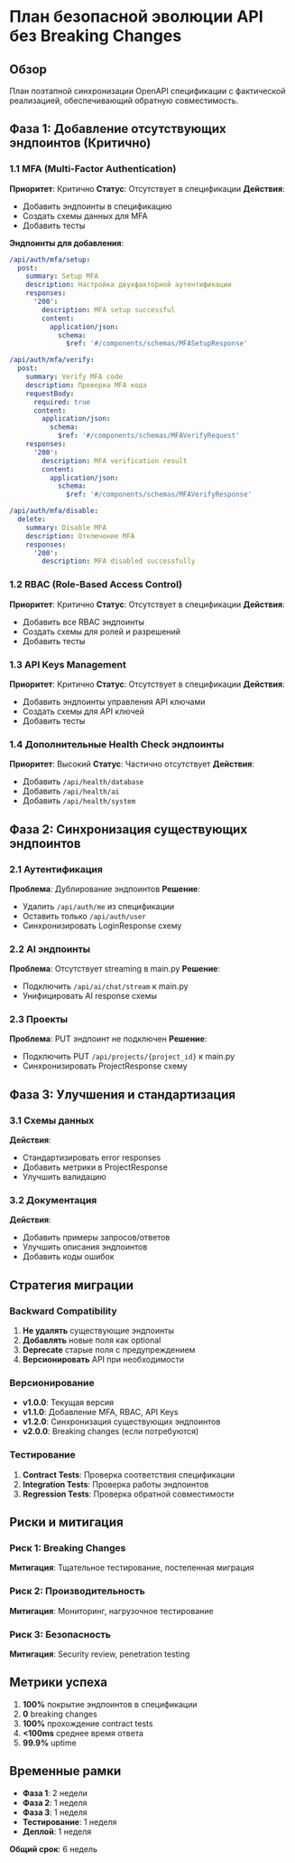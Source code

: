 # План безопасной эволюции API без Breaking Changes

## Обзор

План поэтапной синхронизации OpenAPI спецификации с фактической реализацией, обеспечивающий обратную совместимость.

## Фаза 1: Добавление отсутствующих эндпоинтов (Критично)

### 1.1 MFA (Multi-Factor Authentication)
**Приоритет**: Критично
**Статус**: Отсутствует в спецификации
**Действия**:
- Добавить эндпоинты в спецификацию
- Создать схемы данных для MFA
- Добавить тесты

**Эндпоинты для добавления**:
```yaml
/api/auth/mfa/setup:
  post:
    summary: Setup MFA
    description: Настройка двухфакторной аутентификации
    responses:
      '200':
        description: MFA setup successful
        content:
          application/json:
            schema:
              $ref: '#/components/schemas/MFASetupResponse'

/api/auth/mfa/verify:
  post:
    summary: Verify MFA code
    description: Проверка MFA кода
    requestBody:
      required: true
      content:
        application/json:
          schema:
            $ref: '#/components/schemas/MFAVerifyRequest'
    responses:
      '200':
        description: MFA verification result
        content:
          application/json:
            schema:
              $ref: '#/components/schemas/MFAVerifyResponse'

/api/auth/mfa/disable:
  delete:
    summary: Disable MFA
    description: Отключение MFA
    responses:
      '200':
        description: MFA disabled successfully
```

### 1.2 RBAC (Role-Based Access Control)
**Приоритет**: Критично
**Статус**: Отсутствует в спецификации
**Действия**:
- Добавить все RBAC эндпоинты
- Создать схемы для ролей и разрешений
- Добавить тесты

### 1.3 API Keys Management
**Приоритет**: Критично
**Статус**: Отсутствует в спецификации
**Действия**:
- Добавить эндпоинты управления API ключами
- Создать схемы для API ключей
- Добавить тесты

### 1.4 Дополнительные Health Check эндпоинты
**Приоритет**: Высокий
**Статус**: Частично отсутствует
**Действия**:
- Добавить `/api/health/database`
- Добавить `/api/health/ai`
- Добавить `/api/health/system`

## Фаза 2: Синхронизация существующих эндпоинтов

### 2.1 Аутентификация
**Проблема**: Дублирование эндпоинтов
**Решение**:
- Удалить `/api/auth/me` из спецификации
- Оставить только `/api/auth/user`
- Синхронизировать LoginResponse схему

### 2.2 AI эндпоинты
**Проблема**: Отсутствует streaming в main.py
**Решение**:
- Подключить `/api/ai/chat/stream` к main.py
- Унифицировать AI response схемы

### 2.3 Проекты
**Проблема**: PUT эндпоинт не подключен
**Решение**:
- Подключить PUT `/api/projects/{project_id}` к main.py
- Синхронизировать ProjectResponse схему

## Фаза 3: Улучшения и стандартизация

### 3.1 Схемы данных
**Действия**:
- Стандартизировать error responses
- Добавить метрики в ProjectResponse
- Улучшить валидацию

### 3.2 Документация
**Действия**:
- Добавить примеры запросов/ответов
- Улучшить описания эндпоинтов
- Добавить коды ошибок

## Стратегия миграции

### Backward Compatibility
1. **Не удалять** существующие эндпоинты
2. **Добавлять** новые поля как optional
3. **Deprecate** старые поля с предупреждением
4. **Версионировать** API при необходимости

### Версионирование
- **v1.0.0**: Текущая версия
- **v1.1.0**: Добавление MFA, RBAC, API Keys
- **v1.2.0**: Синхронизация существующих эндпоинтов
- **v2.0.0**: Breaking changes (если потребуются)

### Тестирование
1. **Contract Tests**: Проверка соответствия спецификации
2. **Integration Tests**: Проверка работы эндпоинтов
3. **Regression Tests**: Проверка обратной совместимости

## Риски и митигация

### Риск 1: Breaking Changes
**Митигация**: Тщательное тестирование, постепенная миграция

### Риск 2: Производительность
**Митигация**: Мониторинг, нагрузочное тестирование

### Риск 3: Безопасность
**Митигация**: Security review, penetration testing

## Метрики успеха

1. **100%** покрытие эндпоинтов в спецификации
2. **0** breaking changes
3. **100%** прохождение contract tests
4. **<100ms** среднее время ответа
5. **99.9%** uptime

## Временные рамки

- **Фаза 1**: 2 недели
- **Фаза 2**: 1 неделя  
- **Фаза 3**: 1 неделя
- **Тестирование**: 1 неделя
- **Деплой**: 1 неделя

**Общий срок**: 6 недель